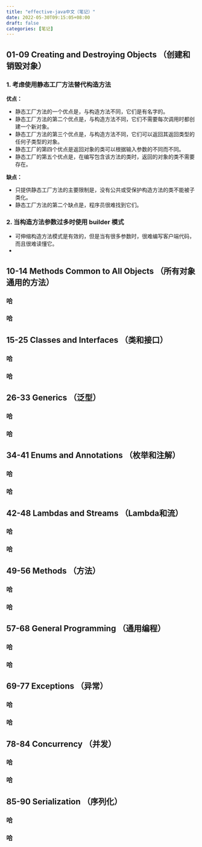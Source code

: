 ```yaml
---
title: "effective-java中文（笔记）"
date: 2022-05-30T09:15:05+08:00
draft: false
categories: [笔记]
---
```

## 01-09 Creating and Destroying Objects （创建和销毁对象）

### 1. 考虑使用静态工厂方法替代构造方法

**优点：**
* 静态工厂方法的一个优点是，与构造方法不同，它们是有名字的。
* 静态工厂方法的第二个优点是，与构造方法不同，它们不需要每次调用时都创建一个新对象。
* 静态工厂方法的第三个优点是，与构造方法不同，它们可以返回其返回类型的任何子类型的对象。
* 静态工厂的第四个优点是返回对象的类可以根据输入参数的不同而不同。
* 静态工厂的第五个优点是，在编写包含该方法的类时，返回的对象的类不需要存在。

**缺点：**
* 只提供静态工厂方法的主要限制是，没有公共或受保护构造方法的类不能被子类化。
* 静态工厂方法的第二个缺点是，程序员很难找到它们。

### 2. 当构造方法参数过多时使用 builder 模式

* 可伸缩构造方法模式是有效的，但是当有很多参数时，很难编写客户端代码，而且很难读懂它。
* 

## 10-14 Methods Common to All Objects （所有对象通用的方法）

### 哈

### 哈

## 15-25 Classes and Interfaces （类和接口）

### 哈

### 哈

## 26-33 Generics （泛型）

### 哈

### 哈

## 34-41 Enums and Annotations （枚举和注解）

### 哈

### 哈

## 42-48 Lambdas and Streams （Lambda和流）

### 哈

### 哈

## 49-56 Methods （方法）

### 哈

### 哈

## 57-68 General Programming （通用编程）

### 哈

### 哈

## 69-77 Exceptions （异常）

### 哈

### 哈

## 78-84 Concurrency （并发）

### 哈

### 哈

## 85-90 Serialization （序列化）

### 哈

### 哈





